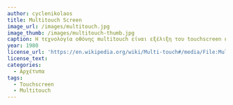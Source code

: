 ```yaml
---
author: cyclenikolaos
title: Multitouch Screen
image_url: /images/multitouch.jpg
image_thumb: /images/multitouch-thumb.jpg
caption: Η τεχνολογία οθόνης multitouch είναι εξέλιξη του touchscreen και εμφανίστηκε το 1980 στο πανεπιστήμιο του Τορόντο. Το 1984 επεκτάθηκε η λειτουργικότητα της οθόνης σε είσοδο και έξοδο και σταδιακά η λογισμική υποστήριξη του hardware έδωσε τη δυνατότητα γρήγορης πληκτρολόγησης, επιλογής γραμμής και άλλων λειτουργιών multitouch που εξελίχθηκαν τις αρχές του 21ου αιώνα και οδήγησαν στα σημερινά smartphone.
year: 1980
license_url: 'https://en.wikipedia.org/wiki/Multi-touch#/media/File:Multitouch_screen.svg' 
license_text:
categories:
  - Αρχέτυπα
tags:
  - Touchscreen 
  - Multitouch
---
```

